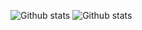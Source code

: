 ![Github stats](https://github-readme-stats.vercel.app/api?username=AlbertHambardzumyan&show_icons=true&count_private=true)
![Github stats](https://github-readme-stats.vercel.app/api/top-langs/?username=AlbertHambardzumyan&layout=compact)
